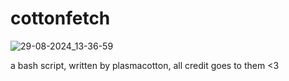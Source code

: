 # cottonfetch

![29-08-2024_13-36-59](https://github.com/user-attachments/assets/b374a8bf-3e9d-41b7-ad60-8fa3adab4acf)


a bash script, written by plasmacotton, all credit goes to them &lt;3
